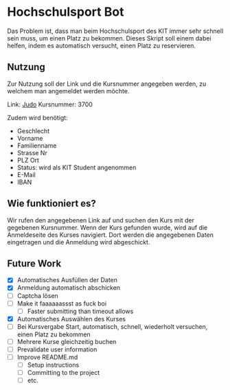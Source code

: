 # Hochschulsport Bot

Das Problem ist, dass man beim Hochschulsport des KIT immer sehr schnell sein muss, um einen Platz zu bekommen. Dieses Skript soll einem dabei helfen, indem es automatisch versucht, einen Platz zu reservieren.

## Nutzung

Zur Nutzung soll der Link und die Kursnummer angegeben werden, zu welchem man angemeldet werden möchte.

Link: [Judo](https://buchsys-hsp.ifss.kit.edu/angebote/aktueller_zeitraum/_Judo.html)
Kursnummer: 3700

Zudem wird benötigt:

- Geschlecht
- Vorname
- Familienname
- Strasse Nr
- PLZ Ort
- Status: wird als KIT Student angenommen
- E-Mail
- IBAN

## Wie funktioniert es?

Wir rufen den angegebenen Link auf und suchen den Kurs mit der gegebenen Kursnummer. Wenn der Kurs gefunden wurde, wird auf die Anmeldeseite des Kurses navigiert. Dort werden die angegebenen Daten eingetragen und die Anmeldung wird abgeschickt.

## Future Work

- [x] Automatisches Ausfüllen der Daten
- [x] Anmeldung automatisch abschicken
- [ ] Captcha lösen
- [ ] Make it faaaaaassst as fuck boi
  - [ ] Faster submitting than timeout allows
- [x] Automatisches Auswählen des Kurses
- [ ] Bei Kursvergabe Start, automatisch, schnell, wiederholt versuchen, einen Platz zu bekommen
- [ ] Mehrere Kurse gleichzeitig buchen
- [ ] Prevalidate user information
- [ ] Improve README.md
  - [ ] Setup instructions
  - [ ] Committing to the project
  - [ ] etc.
